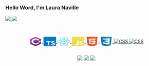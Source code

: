 ### Hello Word, I'm Laura Naville

<div >
  <a href="https://github.com/LauraNaville">
  <img height="160em" src="https://github-readme-stats.vercel.app/api?username=LauraNaville&show_icons=true&theme=radical&include_all_commits=true&count_private=true&text_color=F0FFFF&title_color=00FFFF&icon_color=DDA0DD"/>
  <img height="160em" src="https://github-readme-stats.vercel.app/api/top-langs/?username=LauraNaville&layout=compact&langs_count=7&theme=radical&text_color=F0FFFF&title_color=00FFFF"/>
</div>
  

      
 ## 
   
<div style="display: inline_block" align="center"><br>
  <img align="center" alt="Csharp" height="30" width="40" src="https://raw.githubusercontent.com/devicons/devicon/master/icons/csharp/csharp-original.svg">
  <img align="center" alt="Ts" height="30" width="40" src="https://raw.githubusercontent.com/devicons/devicon/master/icons/typescript/typescript-plain.svg">
  <img align="center" alt="React" height="30" width="40" src="https://raw.githubusercontent.com/devicons/devicon/master/icons/react/react-original.svg">
  <img align="center" alt="Js" height="30" width="40" src="https://raw.githubusercontent.com/devicons/devicon/master/icons/javascript/javascript-plain.svg">
  <img align="center" alt="HTML" height="30" width="40" src="https://raw.githubusercontent.com/devicons/devicon/master/icons/html5/html5-original.svg">
  <img align="center" alt="CSS" height="30" width="40" src="https://raw.githubusercontent.com/devicons/devicon/master/icons/css3/css3-original.svg">
  <img align="center" alt="CSS" height="40" width="40" src="https://cdn.jsdelivr.net/gh/devicons/devicon/icons/java/java-plain.svg">
  <img align="center" alt="CSS" height="30" width="30" src=https://cdn.jsdelivr.net/gh/devicons/devicon/icons/android/android-original.svg>
  
</div>
  
 ##
  
<div align="center">  
  <a href="https://instagram.com/girl.cod3" target="_blank"><img src="https://img.shields.io/badge/-Instagram-%23E4405F?style=for-the-badge&logo=instagram&logoColor=white" target="_blank"></a>
  <a href = "mailto:lauranaville1@gmail.com"><img src="https://img.shields.io/badge/-Gmail-%23333?style=for-the-badge&logo=gmail&logoColor=white" target="_blank"></a>
  <a href="https://www.linkedin.com/in/lauranaville" target="_blank"><img src="https://img.shields.io/badge/-LinkedIn-%230077B5?style=for-the-badge&logo=linkedin&logoColor=white" target="_blank"></a>  
</div>
